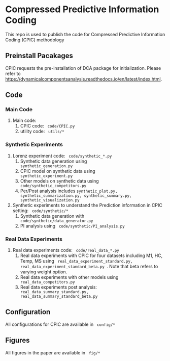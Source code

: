 # Compressed Predictive Information Coding 
This repo is used to publish the code for Compressed Predictive Information Coding (CPIC) methodology

## Preinstall Pacakages
CPIC requests the pre-installation of DCA package for initialization. Please refer to https://dynamicalcomponentsanalysis.readthedocs.io/en/latest/index.html.

## Code

### Main Code
1. Main code:
   1. CPIC code: <code> code/CPIC.py </code>
   2. utility code: <code> utils/* </code>

### Synthetic Experiments

1. Lorenz experiment code: <code> code/synthetic_*.py</code>
   1. Synthetic data generation using <code> synthetic_generation.py</code>
   2. CPIC model on synthetic data using <code> synthetic_experiment.py</code>  
   3. Other models on synthetic data using <code> code/synthetic_competitors.py</code>
   4. Per/Post analysis includes <code>synthetic_plot.py, synthetic_summarization.py, synthetic_summary.py, synthetic_visualization.py</code>
2. Synthetic experiments to understand the Prediction information in CPIC setting: <code> code/synthetic/*</code>
   1. Synthetic data generation with <code> code/synthetic/data_generator.py </code>
   2. PI analysis using <code> code/synthetic/PI_analysis.py </code>


### Real Data Experiments
1. Real data experiments code: <code> code/real_data_*.py </code>
   1. Real data experiments with CPIC for four datasets including M1, HC, Temp, MS using <code> real_data_experiment_standard.py, real_data_experiment_standard_beta.py </code>. Note that beta refers to varying weight option.
   2. Real data experiments with other models using <code> real_data_competitors.py </code>
   3. Real data experiments post analysis: <code> real_data_summary_standard.py, real_data_summary_standard_beta.py </code>

## Configuration
All configurations for CPIC are available in <code> config/* </code>

## Figures
All figures in the paper are available in <code> fig/* </code>

